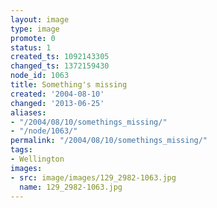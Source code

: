 ```yaml
---
layout: image
type: image
promote: 0
status: 1
created_ts: 1092143305
changed_ts: 1372159430
node_id: 1063
title: Something's missing
created: '2004-08-10'
changed: '2013-06-25'
aliases:
- "/2004/08/10/somethings_missing/"
- "/node/1063/"
permalink: "/2004/08/10/somethings_missing/"
tags:
- Wellington
images:
- src: image/images/129_2982-1063.jpg
  name: 129_2982-1063.jpg
---
```


